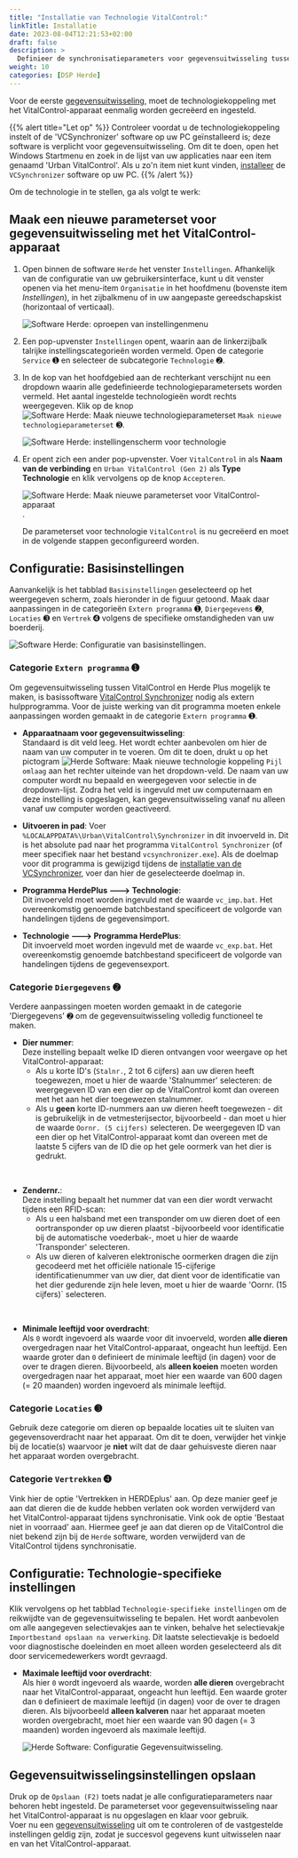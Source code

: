 ```yaml
---
title: "Installatie van Technologie VitalControl:"
linkTitle: Installatie
date: 2023-08-04T12:21:53+02:00
draft: false
description: >
  Definieer de synchronisatieparameters voor gegevensuitwisseling tussen de software *Herde* en het VitalControl-apparaat.
weight: 10
categories: [DSP Herde]
---
```

Voor de eerste [gegevensuitwisseling](../data-exchange/), moet de technologiekoppeling met het VitalControl-apparaat eenmalig worden gecreëerd en ingesteld.

{{% alert title="Let op" %}}
Controleer voordat u de technologiekoppeling instelt of de 'VCSynchronizer' software op uw PC geïnstalleerd is; deze software is verplicht voor gegevensuitwisseling. Om dit te doen, open het Windows Startmenu en zoek in de lijst van uw applicaties naar een item genaamd 'Urban VitalControl'. Als u zo'n item niet kunt vinden, [installeer](../../vcsynchronizer/installation/) de `VCSynchronizer` software op uw PC.
{{% /alert %}}

Om de technologie in te stellen, ga als volgt te werk:

## Maak een nieuwe parameterset voor gegevensuitwisseling met het VitalControl-apparaat

1. Open binnen de software `Herde` het venster `Instellingen`. Afhankelijk van de configuratie van uw gebruikersinterface, kunt u dit venster openen via het menu-item `Organisatie` in het hoofdmenu (bovenste item _Instellingen_), in het zijbalkmenu of in uw aangepaste gereedschapskist (horizontaal of verticaal).

   ![Software Herde: oproepen van instellingenmenu](../screenshots/settings.png "Herde: Instellingen oproepen")

1. Een pop-upvenster `Instellingen` opent, waarin aan de linkerzijbalk talrijke instellingscategorieën worden vermeld. Open de categorie `Service` ➊ en selecteer de subcategorie `Technologie` ➋.

1. In de kop van het hoofdgebied aan de rechterkant verschijnt nu een dropdown waarin alle gedefinieerde technologieparametersets worden vermeld. Het aantal ingestelde technologieën wordt rechts weergegeven. Klik op de knop ![Software Herde: Maak nieuwe technologieparameterset](/icons/new.png "Herde: Technologiekoppeling maken") `Maak nieuwe technologieparameterset` ➌.

   ![Software Herde: instellingenscherm voor technologie](../screenshots/settings-technology.png "Herde: Instellingen voor Technologie")

1. Er opent zich een ander pop-upvenster. Voer `VitalControl` in als **Naam van de verbinding** en `Urban VitalControl (Gen 2)` als **Type Technologie** en klik vervolgens op de knop `Accepteren`.

   ![Software Herde: Maak nieuwe parameterset voor VitalControl-apparaat](../screenshots/new-technology.png "Nieuwe technologie aanmaken: VitalControl").

   De parameterset voor technologie `VitalControl` is nu gecreëerd en moet in de volgende stappen geconfigureerd worden.

## Configuratie: Basisinstellingen

Aanvankelijk is het tabblad `Basisinstellingen` geselecteerd op het weergegeven scherm, zoals hieronder in de figuur getoond. Maak daar aanpassingen in de categorieën `Extern programma` ➊, `Diergegevens` ➋, `Locaties` ➌ en `Vertrek` ➍ volgens de specifieke omstandigheden van uw boerderij.

   ![Software Herde: Configuratie van basisinstellingen](../screenshots/basic-settings.png "Technologie VitalControl: Basisinstellingen").
   
### Categorie `Extern programma` ➊

Om gegevensuitwisseling tussen VitalControl en Herde Plus mogelijk te maken, is basissoftware [VitalControl Synchronizer](../../vcsynchronizer) nodig als extern hulpprogramma. Voor de juiste werking van dit programma moeten enkele aanpassingen worden gemaakt in de categorie `Extern programma` ➊.

- **Apparaatnaam voor gegevensuitwisseling**:  
  Standaard is dit veld leeg. Het wordt echter aanbevolen om hier de naam van uw computer in te voeren. Om dit te doen, drukt u op het pictogram ![Herde Software: Maak nieuwe technologie koppeling](/icons/arrow-down.png "Herde: Maak technologie koppeling") `Pijl omlaag` aan het rechter uiteinde van het dropdown-veld. De naam van uw computer wordt nu bepaald en weergegeven voor selectie in de dropdown-lijst. Zodra het veld is ingevuld met uw computernaam en deze instelling is opgeslagen, kan gegevensuitwisseling vanaf nu alleen vanaf uw computer worden geactiveerd.

- **Uitvoeren in pad**:
  Voer `%LOCALAPPDATA%\Urban\VitalControl\Synchronizer` in dit invoerveld in. Dit is het absolute pad naar het programma `VitalControl Synchronizer` (of meer specifiek naar het bestand `vcsynchronizer.exe`). Als de doelmap voor dit programma is gewijzigd tijdens de [installatie van de VCSynchronizer](../../vcsynchronizer/installation), voer dan hier de geselecteerde doelmap in.

- **Programma HerdePlus 🡒 Technologie**:  
  Dit invoerveld moet worden ingevuld met de waarde `vc_imp.bat`. Het overeenkomstig genoemde batchbestand specificeert de volgorde van handelingen tijdens de gegevensimport.

- **Technologie 🡒 Programma HerdePlus**:  
  Dit invoerveld moet worden ingevuld met de waarde `vc_exp.bat`. Het overeenkomstig genoemde batchbestand specificeert de volgorde van handelingen tijdens de gegevensexport.

### Categorie `Diergegevens` ➋

Verdere aanpassingen moeten worden gemaakt in de categorie 'Diergegevens' ➋ om de gegevensuitwisseling volledig functioneel te maken.

- **Dier nummer**:  
  Deze instelling bepaalt welke ID dieren ontvangen voor weergave op het VitalControl-apparaat:
  - Als u korte ID's (`Stalnr.`, 2 tot 6 cijfers) aan uw dieren heeft toegewezen, moet u hier de waarde 'Stalnummer' selecteren: de weergegeven ID van een dier op de VitalControl komt dan overeen met het aan het dier toegewezen stalnummer.
  - Als u **geen** korte ID-nummers aan uw dieren heeft toegewezen - dit is gebruikelijk in de vetmesterijsector, bijvoorbeeld - dan moet u hier de waarde `Oornr. (5 cijfers)` selecteren. De weergegeven ID van een dier op het VitalControl-apparaat komt dan overeen met de laatste 5 cijfers van de ID die op het gele oormerk van het dier is gedrukt.
  
<br>

- **Zendernr.**:  
  Deze instelling bepaalt het nummer dat van een dier wordt verwacht tijdens een RFID-scan:  
  - Als u een halsband met een transponder om uw dieren doet of een oortransponder op uw dieren plaatst -bijvoorbeeld voor identificatie bij de automatische voederbak-, moet u hier de waarde 'Transponder' selecteren.
  - Als uw dieren of kalveren elektronische oormerken dragen die zijn gecodeerd met het officiële nationale 15-cijferige identificatienummer van uw dier, dat dient voor de identificatie van het dier gedurende zijn hele leven, moet u hier de waarde 'Oornr. (15 cijfers)` selecteren.

<br>

- **Minimale leeftijd voor overdracht**:  
  Als `0` wordt ingevoerd als waarde voor dit invoerveld, worden **alle dieren** overgedragen naar het VitalControl-apparaat, ongeacht hun leeftijd. Een waarde groter dan `0` definieert de minimale leeftijd (in dagen) voor de over te dragen dieren. Bijvoorbeeld, als **alleen koeien** moeten worden overgedragen naar het apparaat, moet hier een waarde van 600 dagen (= 20 maanden) worden ingevoerd als minimale leeftijd.

### Categorie `Locaties` ➌

Gebruik deze categorie om dieren op bepaalde locaties uit te sluiten van gegevensoverdracht naar het apparaat. Om dit te doen, verwijder het vinkje bij de locatie(s) waarvoor je **niet** wilt dat de daar gehuisveste dieren naar het apparaat worden overgebracht.

### Categorie `Vertrekken` ➍

Vink hier de optie 'Vertrekken in HERDEplus' aan. Op deze manier geef je aan dat dieren die de kudde hebben verlaten ook worden verwijderd van het VitalControl-apparaat tijdens synchronisatie.
Vink ook de optie 'Bestaat niet in voorraad' aan. Hiermee geef je aan dat dieren op de VitalControl die niet bekend zijn bij de `Herde` software, worden verwijderd van de VitalControl tijdens synchronisatie.

## Configuratie: Technologie-specifieke instellingen

Klik vervolgens op het tabblad `Technologie-specifieke instellingen` om de reikwijdte van de gegevensuitwisseling te bepalen. Het wordt aanbevolen om alle aangegeven selectievakjes aan te vinken, behalve het selectievakje `Importbestand opslaan na verwerking`. Dit laatste selectievakje is bedoeld voor diagnostische doeleinden en moet alleen worden geselecteerd als dit door servicemedewerkers wordt gevraagd.

- **Maximale leeftijd voor overdracht**:  
  Als hier `0` wordt ingevoerd als waarde, worden **alle dieren** overgebracht naar het VitalControl-apparaat, ongeacht hun leeftijd. Een waarde groter dan `0` definieert de maximale leeftijd (in dagen) voor de over te dragen dieren. Als bijvoorbeeld **alleen kalveren** naar het apparaat moeten worden overgebracht, moet hier een waarde van 90 dagen (= 3 maanden) worden ingevoerd als maximale leeftijd.

   ![Herde Software: Configuratie Gegevensuitwisseling](../screenshots/technology-specific-settings.png "Gegevensuitwisseling: specifieke instellingen").

## Gegevensuitwisselingsinstellingen opslaan

Druk op de `Opslaan (F2)` toets nadat je alle configuratieparameters naar behoren hebt ingesteld. De parameterset voor gegevensuitwisseling naar het VitalControl-apparaat is nu opgeslagen en klaar voor gebruik.  
Voer nu een [gegevensuitwisseling](../data-exchange/) uit om te controleren of de vastgestelde instellingen geldig zijn, zodat je succesvol gegevens kunt uitwisselen naar en van het VitalControl-apparaat.
